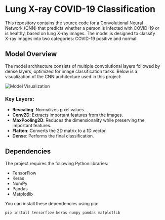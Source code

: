# Lung X-ray COVID-19 Classification

This repository contains the source code for a Convolutional Neural Network (CNN) that predicts whether a person is infected with COVID-19 or is healthy, based on lung X-ray images. The model is designed to classify X-ray images into two categories: COVID-19 positive and normal.

## Model Overview

The model architecture consists of multiple convolutional layers followed by dense layers, optimized for image classification tasks. Below is a visualization of the CNN architecture used in this project:

![Model Visualization](https://www.kaggleusercontent.com/kf/91044854/eyJhbGciOiJkaXIiLCJlbmMiOiJBMTI4Q0JDLUhTMjU2In0..K6dJSDqxPZjmzAei_OsIMg.DPp2fOY8qm-aymS9ardEJcO0Dw6QpU-ZAAkRzgU7zEy0MDoAPoV87zxzjZlw-IKdbtfS4X0_qdXuwJmlhvuC80ERid93s84TC_M8zmhM6GvRf9Ugpqe7_zo5EuUucxrTMewFHJGolt6BE5kIHefrKYHJ2oSF2rbZBwrJOXsc8pyS9uVfvjpDdEfcn04fOpRnhmc-4YIoUAMWh3A8yXNFeDjo4yjJqak7LFDXhm_oVWnvA8sbZCvJQekXoB0v1qIx-aY7Fat9giGkDopEqkAFTNwiKvUHJqo0qlFTXsHtpf6xLzhlMZaHdfDPmrnEAfU991je6sl3H9UtfD3Bq3eSshpdA5K8SNOBdjahcRojv348eapMScmN0u5kXUZsUly4xaQXxnjzIKxjEYaxZRVKOaH5XkJrSzZTdnuzNn1W_SybFCdvIzvA9Im0RChfhagg8UYTHI3q0JI2bJRRaz6cM-EuMy-KZi6ACU_8Dl0oAJqwWZZXIChbUkBZMxCm2fd6IKz0-_wC2B_JFCwGeLEZu6Kvt8lImIHnCcC_By_JOX1KpdaqxRnvsAHf1LaX7gTAFTuxXx2Ef7ai5NSkEEeehY_US_uMNK8OwgKKmUCJn4gRlaGSs-E6GtxSlHpA3HFsYhDE8gZLSIPP-_GdD-eprFKCjOlZUMMMnjeN4eY_wjc.eJGvY4T36P_4C21sn3FVGQ/__results___files/__results___20_0.png)

### Key Layers:
- **Rescaling**: Normalizes pixel values.
- **Conv2D**: Extracts important features from the images.
- **MaxPooling2D**: Reduces the dimensionality while preserving the important features.
- **Flatten**: Converts the 2D matrix to a 1D vector.
- **Dense**: Performs the final classification.

## Dependencies

The project requires the following Python libraries:

- TensorFlow
- Keras
- NumPy
- Pandas
- Matplotlib

You can install these dependencies using pip:

```bash
pip install tensorflow keras numpy pandas matplotlib
